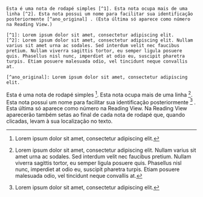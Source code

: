 
```
Esta é uma nota de rodapé simples [^1]. Esta nota ocupa mais de uma linha [^2]. Esta nota possui um nome para facilitar sua identificação posteriormente [^ano_original] . (Esta última só aparece como número na Reading View.)

[^1]: Lorem ipsum dolor sit amet, consectetur adipiscing elit. 
[^2]: Lorem ipsum dolor sit amet, consectetur adipiscing elit. Nullam varius sit amet urna ac sodales. Sed interdum velit nec faucibus pretium. Nullam viverra sagittis tortor, eu semper ligula posuere quis. Phasellus nisl nunc, imperdiet at odio eu, suscipit pharetra turpis. Etiam posuere malesuada odio, vel tincidunt neque convallis at.

[^ano_original]: Lorem ipsum dolor sit amet, consectetur adipiscing elit.
```

Esta é uma nota de rodapé simples [^1]. Esta nota ocupa mais de uma linha [^2]. Esta nota possui um nome para facilitar sua identificação posteriormente [^ano_original] . Esta última só aparece como número na Reading View. Na Reading View aparecerão também setas ao final de cada nota de rodapé que, quando clicadas, levam à sua localização no texto.

[^1]: Lorem ipsum dolor sit amet, consectetur adipiscing elit. 
[^2]: Lorem ipsum dolor sit amet, consectetur adipiscing elit. Nullam varius sit amet urna ac sodales. Sed interdum velit nec faucibus pretium. Nullam viverra sagittis tortor, eu semper ligula posuere quis. Phasellus nisl nunc, imperdiet at odio eu, suscipit pharetra turpis. Etiam posuere malesuada odio, vel tincidunt neque convallis at.

[^ano_original]: Lorem ipsum dolor sit amet, consectetur adipiscing elit.

